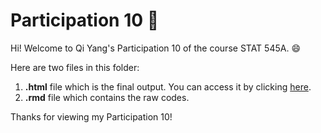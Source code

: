 # Participation 10 :bookmark: 

Hi! Welcome to Qi Yang's Participation 10 of the course STAT 545A. :smile:

Here are two files in this folder:
1. **.html** file which is the final output. You can access it by clicking [here](https://qiyangqd.github.io/STAT545-participation/CM10/cm010-exercise.html). 
2. **.rmd** file which contains the raw codes. 

Thanks for viewing my Participation 10!
